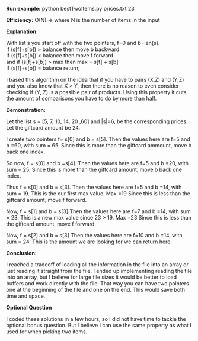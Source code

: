 <b>Run example:</b> python bestTwoItems.py prices.txt 23

<b>Efficiency:</b>  O(N) -> where N is the number of items in the input

<b>Explanation:</b>

With list s you start off with the two pointers, f=0 and b=len(s).</br>
if (s[f]+s[b]) > balance then move b backward.</br>
If (s[f]+s[b]) < balance then move f forward  
  and if (s[f]+s[b]) > max then max = s[f] + s[b]</br>
If (s[f]+s[b]) = balance return;

I based this algorithm on the idea that if you have to pairs (X,Z) and (Y,Z) and you also know that X > Y, then there is
no reason to even consider checking if (Y, Z) is a possible pair of products. Using this property it cuts the amount of 
comparisons you have to do by more than half.

<b>Demonstration:</b>

Let the list s = [5, 7, 10, 14, 20 ,60] and |s|=6, be the corresponding prices.
Let the giftcard amount be 24.

I create two pointers f= s[0] and b = s[5].
Then the values here are f=5 and b =60, with sum = 65.
Since this is more than the giftcard ammount, move b back one index.

So now, f = s[0] and b =s[4].
Then the values here are f=5 and b =20, with sum = 25.
Since this is more than the giftcard amount, move b back one index.

Thus f = s[0] and b = s[3].
Then the values here are f=5 and b =14, with sum = 19.
This is the our first max value. Max =19
Since this is less than the giftcard amount, move f forward.

Now, f = s[1] and b = s[3]
Then the values here are f=7 and b =14, with sum = 23.
This is a new max value since 23 > 19. Max =23
Since this is less than the giftcard amount, move f forward.

Now, f = s[2] and b = s[3]
Then the values here are f=10 and b =14, with sum = 24.
This is the amount we are looking for we can return here.

<b>Conclusion:</b>

I reached a tradeoff of loading all the information in the file into an array or
just reading it straight from the file. I ended up  implementing reading the file into
an array, but I believe for large file sizes it would be better to load buffers and
work directly with the file. That way you can have two pointers one at the beginning of the
file and one on the end. This would save both time and space.

<b>Optional Question</b>

I coded these solutions in a few hours, so I did not have time to tackle the optional bonus question. But I believe I can use
the same property as what I used for when picking two items.

